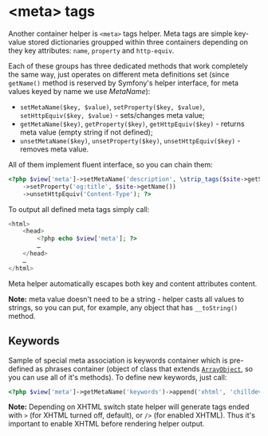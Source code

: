 <!---
# This file is part of the ChillDev ViewHelpers bundle.
#
# @author Rafał Wrzeszcz <rafal.wrzeszcz@wrzasq.pl>
# @copyright 2012 © by Rafał Wrzeszcz - Wrzasq.pl.
# @version 0.0.2
# @since 0.0.2
# @package ChillDev\Bundle\ViewHelpersBundle
-->

# &lt;meta&gt; tags

Another container helper is `<meta>` tags helper. Meta tags are simple key-value stored dictionaries groupped within three containers depending on they key attributes: `name`, `property` and `http-equiv`.

Each of these groups has three dedicated methods that work completely the same way, just operates on different meta definitions set (since `getName()` method is reserved by Symfony's helper interface, for meta values keyed by name we use *MetaName*):

-   `setMetaName($key, $value)`, `setProperty($key, $value)`, `setHttpEquiv($key, $value)` - sets/changes meta value;
-   `getMetaName($key)`, `getProperty($key)`, `getHttpEquiv($key)` - returns meta value (empty string if not defined);
-   `unsetMetaName($key)`, `unsetProperty($key)`, `unsetHttpEquiv($key)` - removes meta value.

All of them implement fluent interface, so you can chain them:

```php
<?php $view['meta']->setMetaName('description', \strip_tags($site->getShort()))
    ->setProperty('og:title', $site->getName())
    ->unsetHttpEquiv('Content-Type'); ?>
```

To output all defined meta tags simply call:

```php
<html>
    <head>
        <?php echo $view['meta']; ?>
        …
    </head>
    …
</html>
```

Meta helper automatically escapes both key and content attributes content.

**Note:** meta value doesn't need to be a string - helper casts all values to strings, so you can put, for example, any object that has `__toString()` method.

## Keywords

Sample of special meta association is keywords container which is pre-defined as phrases container (object of class that extends [`ArrayObject`](http://php.net/manual/en/class.arrayobject.php), so you can use all of it's methods). To define new keywords, just call:

```php
<?php $view['meta']->getMetaName('keywords')->append('xhtml', 'chilldev', 'view helpers'); ?>
```

**Note:** Depending on XHTML switch state helper will generate tags ended with `>` (for XHTML turned off, default), or `/>` (for enabled XHTML). Thus it's important to enable XHTML before rendering helper output.
